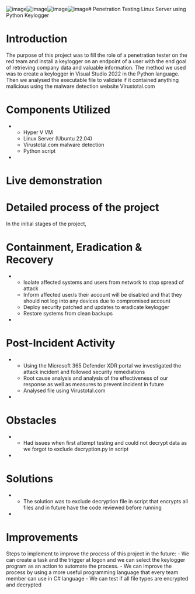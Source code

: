 ![image](https://github.com/user-attachments/assets/8860a400-55a4-4ed4-9cc6-bc3b94caf5d1)![image](https://github.com/user-attachments/assets/47d4bccc-ed8c-4ae5-becd-6e35bdce1517)![image](https://github.com/user-attachments/assets/855d460b-6a05-4bb1-8a03-5edd172dcff5)![image](https://github.com/user-attachments/assets/bd766076-7f9e-4e1b-a387-73aaf5bb38ba)# Penetration Testing Linux Server using Python Keylogger

# Introduction

The purpose of this project was to fill the role of a penetration tester on the red team and install a keylogger on an endpoint of a user with the end goal of retrieving company data and valuable information.
The method we used was to create a keylogger in Visual Studio 2022 in the Python language.
Then we analysed the executable file to validate if it contained anything malicious using the malware detection website Virustotal.com

# Components Utilized
*
    - Hyper V VM
    - Linux Server (Ubuntu 22.04)
    - Virustotal.com malware detection
    - Python script
*
# Live demonstration


# Detailed process of the project

In the initial stages of the project, 


# Containment, Eradication & Recovery
*
    - Isolate affected systems and users from network to stop spread of attack
    - Inform affected user/s their account will be disabled and that they should not log into any devices due to compromised account
    - Deploy security patched and updates to eradicate keylogger
    - Restore systems from clean backups

*
# Post-Incident Activity
*
    - Using the Microsoft 365 Defender XDR portal we investigated the attack incident and followed security remediations
    - Root cause analysis and analysis of the effectiveness of our response as well as measures to prevent incident in future
    - Analysed file using Virustotal.com

*
# Obstacles
*
    - Had issues when first attempt testing and could not decrypt data as we forgot to exclude decryption.py in script

*
# Solutions
*
    - The solution was to exclude decryption file in script that encrypts all files and in future have the code reviewed before running

*
# Improvements

Steps to implement to improve the process of this project in the future:
    - We can create a task and the trigger at logon and we can select the keylogger program as an action to automate the process.
    - We can improve the process by using a more useful programming language that every team member can use in C# language
    - We can test if all file types are encrypted and decrypted












